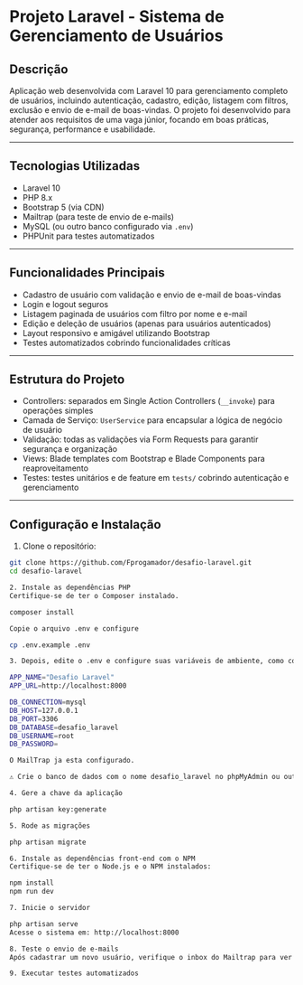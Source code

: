 # Projeto Laravel - Sistema de Gerenciamento de Usuários

## Descrição

Aplicação web desenvolvida com Laravel 10 para gerenciamento completo de usuários, incluindo autenticação, cadastro, edição, listagem com filtros, exclusão e envio de e-mail de boas-vindas. O projeto foi desenvolvido para atender aos requisitos de uma vaga júnior, focando em boas práticas, segurança, performance e usabilidade.

---

## Tecnologias Utilizadas

- Laravel 10
- PHP 8.x
- Bootstrap 5 (via CDN)
- Mailtrap (para teste de envio de e-mails)
- MySQL (ou outro banco configurado via `.env`)
- PHPUnit para testes automatizados

---

## Funcionalidades Principais

- Cadastro de usuário com validação e envio de e-mail de boas-vindas
- Login e logout seguros
- Listagem paginada de usuários com filtro por nome e e-mail
- Edição e deleção de usuários (apenas para usuários autenticados)
- Layout responsivo e amigável utilizando Bootstrap
- Testes automatizados cobrindo funcionalidades críticas

---

## Estrutura do Projeto

- Controllers: separados em Single Action Controllers (`__invoke`) para operações simples
- Camada de Serviço: `UserService` para encapsular a lógica de negócio de usuário
- Validação: todas as validações via Form Requests para garantir segurança e organização
- Views: Blade templates com Bootstrap e Blade Components para reaproveitamento
- Testes: testes unitários e de feature em `tests/` cobrindo autenticação e gerenciamento

---

## Configuração e Instalação

1. Clone o repositório:

```bash
git clone https://github.com/Fprogamador/desafio-laravel.git
cd desafio-laravel

2. Instale as dependências PHP
Certifique-se de ter o Composer instalado.

composer install

Copie o arquivo .env e configure

cp .env.example .env

3. Depois, edite o .env e configure suas variáveis de ambiente, como conexão com o banco de dados e Mailtrap:

APP_NAME="Desafio Laravel"
APP_URL=http://localhost:8000

DB_CONNECTION=mysql
DB_HOST=127.0.0.1
DB_PORT=3306
DB_DATABASE=desafio_laravel
DB_USERNAME=root
DB_PASSWORD=

O MailTrap ja esta configurado.

⚠️ Crie o banco de dados com o nome desafio_laravel no phpMyAdmin ou outro gerenciador MySQL.

4. Gere a chave da aplicação

php artisan key:generate

5. Rode as migrações

php artisan migrate

6. Instale as dependências front-end com o NPM
Certifique-se de ter o Node.js e o NPM instalados:

npm install
npm run dev

7. Inicie o servidor

php artisan serve
Acesse o sistema em: http://localhost:8000

8. Teste o envio de e-mails
Após cadastrar um novo usuário, verifique o inbox do Mailtrap para ver o e-mail de boas-vindas.

9. Executar testes automatizados
